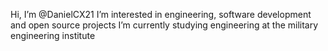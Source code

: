 Hi, I’m @DanielCX21
I’m interested in engineering, software development and open source projects
I’m currently studying engineering at the military engineering institute
